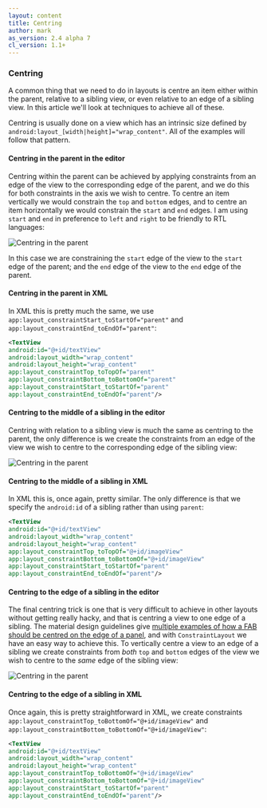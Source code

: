 ```yaml
---
layout: content
title: Centring
author: mark
as_version: 2.4 alpha 7
cl_version: 1.1+
---
```

### Centring

A common thing that we need to do in layouts is centre an item either within the parent, relative to a sibling view, or even relative to an edge of a sibling view. In this article we'll look at techniques to achieve all of these.

Centring is usually done on a view which has an intrinsic size defined by `android:layout_[width|height]="wrap_content"`. All of the examples will follow that pattern.

#### Centring in the parent in the editor

Centring within the parent can be achieved by applying constraints from an edge of the view to the corresponding edge of the parent, and we do this for both constraints in the axis we wish to centre. To centre an item vertically we would constrain the `top` and `bottom` edges, and to centre an item horizontally we would constrain the `start` and `end` edges. I am using `start` and `end` in preference to `left` and `right` to be friendly to RTL languages:

![Centring in the parent](../assets/images/tricks/centring_parent.gif)

In this case we are constraining the `start` edge of the view to the `start` edge of the parent; and the `end` edge of the view to the `end` edge of the parent.

#### Centring in the parent in XML

In XML this is pretty much the same, we use `app:layout_constraintStart_toStartOf="parent"` and `app:layout_constraintEnd_toEndOf="parent"`:

```xml
<TextView
android:id="@+id/textView"
android:layout_width="wrap_content"
android:layout_height="wrap_content"
app:layout_constraintTop_toTopOf="parent"
app:layout_constraintBottom_toBottomOf="parent"
app:layout_constraintStart_toStartOf="parent"
app:layout_constraintEnd_toEndOf="parent"/>
```

#### Centring to the middle of a sibling in the editor

Centring with relation to a sibling view is much the same as centring to the parent, the only difference is we create the constraints from an edge of the view we wish to centre to the corresponding edge of the sibling view:

![Centring in the parent](../assets/images/tricks/centring_sibling_middle.gif)

#### Centring to the middle of a sibling in XML

In XML this is, once again, pretty similar. The only difference is that we specify the `android:id` of a sibling rather than using `parent`:

```xml
<TextView
android:id="@+id/textView"
android:layout_width="wrap_content"
android:layout_height="wrap_content"
app:layout_constraintTop_toTopOf="@+id/imageView"
app:layout_constraintBottom_toBottomOf="@+id/imageView"
app:layout_constraintStart_toStartOf="parent"
app:layout_constraintEnd_toEndOf="parent"/>
```

#### Centring to the edge of a sibling in the editor

The final centring trick is one that is very difficult to achieve in other layouts without getting really hacky, and that is centring a view to one edge of a sibling. The material design guidelines give [multiple examples of how a FAB should be centred on the edge of a panel](https://material.io/guidelines/components/buttons-floating-action-button.html#buttons-floating-action-button-large-screens), and with `ConstraintLayout` we have an easy way to achieve this. To vertically centre a view to an edge of a sibling we create constraints from _both_ `top` and `bottom` edges of the view we wish to centre to the _same_ edge of the sibling view:

![Centring in the parent](../assets/images/tricks/centring_sibling_edge.gif)

#### Centring to the edge of a sibling in XML

Once again, this is pretty straightforward in XML, we create constraints `app:layout_constraintTop_toBottomOf="@+id/imageView"` and `app:layout_constraintBottom_toBottomOf="@+id/imageView"`:

```xml
<TextView
android:id="@+id/textView"
android:layout_width="wrap_content"
android:layout_height="wrap_content"
app:layout_constraintTop_toBottomOf="@+id/imageView"
app:layout_constraintBottom_toBottomOf="@+id/imageView"
app:layout_constraintStart_toStartOf="parent"
app:layout_constraintEnd_toEndOf="parent"/>
```
